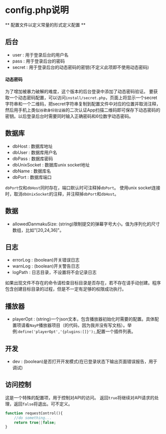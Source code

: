 # config.php说明

** 配置文件以定义常量的形式定义配置 **

## 后台

* user : 用于登录后台的用户名
* pass : 用于登录后台的密码
* secret : 用于登录后台的动态密码的密钥(不定义此项即不使用动态密码)

#### 动态密码

为了增加被暴力破解的难度，这个版本的后台登录中添加了动态密码验证。
要获取一个动态密码配置，可以访问`install/secret.php`，页面上将显示一个secret字符串和一个二维码，把secret字符串复制到配置文件中对应的位置并取消注释，然后用手机上类似`谷歌身份验证器`的二次认证App扫描二维码即可保存下动态密码的密钥。以后登录后台时需要同时输入正确密码和6位数字动态密码。


## 数据库

* dbHost : 数据库地址
* dbUser : 数据库用户名
* dbPass : 数据库密码
* dbUnixSocket : 数据库unix socket地址
* dbName : 数据库名
* dbPort : 数据库端口

`dbPort`仅和`dbHost`同时存在，端口默认时可注释掉`dbPort`。
使用unix socket连接时，取消`dbUnixSocket`的注释，并注释掉`dbPort`和`dbHost`。

## 数据

* allowedDanmakuSize: (string)限制提交的弹幕字号大小。值为序列化的尺寸数组，比如"[20,24,36]"。

## 日志

* errorLog : (boolean)开关错误日志
* warnLog : (boolean)开关警告日志
* logPath : 日志目录，不设置将不会记录日志

如果出现文件不存在的命令请检查目标目录是否存在，若不存在请手动创建。程序包含创建目标目录的过程，但是不一定有足够的权限成功执行。

## 播放器

* playerOpt : (string)一个json文本，包含播放器初始化时需要的配置。具体配置项请看`NayP`播放器项目（的代码，因为我并没有写文档）。举例:`define('playerOpt','{plugins:[]}');`,配置一个插件列表。

## 开发

* dev : (boolean)是否打开开发模式(在已登录状态下输出页面错误报告，用于调试)

## 访问控制

这是一个特殊的配置项，用于控制对API的访问。
返回`true`将继续对API请求的处理，返回`false`将退出。可不定义。

```php
function requestControl(){
	//do something...
	return true||false;
}

```